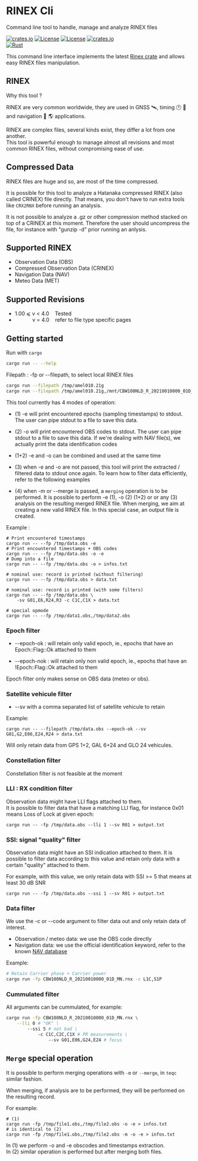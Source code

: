 # RINEX Cli 
Command line tool to handle, manage and analyze RINEX files

[![crates.io](https://img.shields.io/crates/v/rinex-cli.svg)](https://crates.io/crates/rinex-cli)
[![License](https://img.shields.io/badge/license-Apache%202.0-blue?style=flat-square)](https://github.com/gwbres/rinex-cli/blob/main/LICENSE-APACHE)
[![License](https://img.shields.io/badge/license-MIT-blue?style=flat-square)](https://github.com/gwbres/rinex-cli/blob/main/LICENSE-MIT) 
[![crates.io](https://img.shields.io/crates/d/rinex-cli.svg)](https://crates.io/crates/rinex-cli)    
[![Rust](https://github.com/gwbres/rinex-cli/actions/workflows/rust.yml/badge.svg)](https://github.com/gwbres/rinex-cli/actions/workflows/rust.yml)

This command line interface implements the latest 
[Rinex crate](https://crates.io/crates/rinex)
and allows easy RINEX files manipulation.

## RINEX

Why this tool ?

RINEX are very common worldwide, they are used in 
GNSS :artificial_satellite:, 
timing :clock1: :satellite: 
and navigation :rocket: :earth_americas: 
applications.

RINEX are complex files, several kinds exist, they differ a lot from one another.  
This tool is powerful enough to manage almost all revisions and most common RINEX files,
without compromising ease of use.

## Compressed Data

RINEX files are huge and so, are most of the time compressed.

It is possible for this tool to analyze a Hatanaka compressed RINEX (also called CRINEX) file directly.
That means, you don't have to run extra tools like `CRX2RNX` before running an analysis.

It is not possible to analyze a .gz or other compression method stacked on top of a CRINEX
at this moment. Therefore the user should uncompress the file, for instance with "gunzip -d" prior
running an anlysis.

## Supported RINEX

* Observation Data (OBS)
* Compressed Observation Data (CRINEX)
* Navigation Data (NAV)
* Meteo Data (MET)

## Supported Revisions

* 1.00 ⩽ v < 4.0    Tested 
*             v = 4.0    refer to file type specific pages

## Getting started

Run with `cargo`

```bash
cargo run -- --help
```

Filepath : -fp or --filepath, to select local RINEX files 

```bash
cargo run --filepath /tmp/amel010.21g
cargo run --filepath /tmp/amel010.21g,/mnt/CBW100NLD_R_20210010000_01D_MN.rnx
```

This tool currently has 4 modes of operation:

* (1) -e will print encountered epochs (sampling timestamps) to stdout.
The user can pipe stdout to a file to save this data.

* (2) -o will print encountered OBS codes to stdout. 
The user can pipe stdout to a file to save this data.
If we're dealing with NAV file(s), we actually print the data identification codes

* (1+2) -e and -o can be combined and used at the same time

* (3) when -e and -o are not passed, this tool will 
print the extracted / filtered data to stdout once again.
To learn how to filter data efficiently, refer to the following examples 

* (4) when -m or --merge is passed, a `merging` operation is to be performed.
It is possible to perform -e (1), -o (2) (1+2) or or any (3) analysis on the resulting merged RINEX file.
When merging, we aim at creating a new valid RINEX file. 
In this special case, an output file is created. 

Example :

```shell
# Print encountered timestamps 
cargo run -- --fp /tmp/data.obs -e
# Print encountered timestamps + OBS codes 
cargo run -- --fp /tmp/data.obs -o -e
# Dump into a file 
cargo run -- --fp /tmp/data.obs -o > infos.txt

# nominal use: record is printed (without filtering)
cargo run -- --fp /tmp/data.obs > data.txt

# nominal use: record is printed (with some filters)
cargo run -- --fp /tmp/data.obs \
    -sv G01,E6,R24,R3 -c C1C,C1X > data.txt

# special opmode
cargo run -- --fp /tmp/data1.obs,/tmp/data2.obs 
```

### Epoch filter

* --epoch-ok : will retain only valid epoch, ie.,
epochs that have an Epoch::Flag::Ok attached to them

* --epoch-nok : will retain only non valid epoch, ie.,
epochs that have an !Epoch::Flag::Ok attached to them

Epoch filter only makes sense on OBS data (meteo or obs).

### Satellite vehicule filter

* --sv with a comma separated list of satellite vehicule to retain

Example:

```shell
cargo run -- --filepath /tmp/data.obs --epoch-ok --sv G01,G2,E06,E24,R24 > data.txt
```

Will only retain data from GPS 1+2, GAL 6+24 and GLO 24 vehicules.


### Constellation filter

Constellation filter is not feasible at the moment

### LLI : RX condition filter

Observation data might have LLI flags attached to them.  
It is possible to filter data that have a matching LLI flag,
for instance 0x01 means Loss of Lock at given epoch:

```shell
cargo run -- -fp /tmp/data.obs --lli 1 --sv R01 > output.txt
```

### SSI: signal "quality" filter

Observation data might have an SSI indication attached to them.
It is possible to filter data according to this value and
retain only data with a certain "quality" attached to them.

For example, with this value, we only retain data with SSI >= 5
that means at least 30 dB SNR 

```shell
cargo run -- -fp /tmp/data.obs --ssi 1 --sv R01 > output.txt
```

### Data filter

We use the -c or --code argument to filter data out
and only retain data of interest.

* Observation / meteo data: we use the OBS code directly
* Navigation data: we use the official identification keyword,
refer to the known
[NAV database](https://github.com/gwbres/rinex/blob/main/navigation.json)


Example:

```bash
# Retain Carrier phase + Carrier power 
cargo run -fp CBW100NLD_R_20210010000_01D_MN.rnx -c L1C,S1P 
```

### Cummulated filter

All arguments can be cummulated,
for example:

```bash
cargo run -fp CBW100NLD_R_20210010000_01D_MN.rnx \
    --lli 0 # "OK" \
        --ssi 5 # not bad \
            -c C1C,C2C,C1X # PR measurements \
                --sv G01,E06,G24,E24 # focus
```

## `Merge` special operation

It is possible to perform merging operations with `-m` or `--merge`, in `teqc` similar fashion.

When merging, if analysis are to be performed, they will be performed on the resulting record.

For example:

```shell
# (1)
cargo run -fp /tmp/file1.obs,/tmp/file2.obs -o -e > infos.txt
# is identical to (2)
cargo run -fp /tmp/file1.obs,/tmp/file2.obs -m -o -e > infos.txt
```

In (1) we perform -o and -e obscodes and timestamps extraction.   
In (2) similar operation is performed but after merging both files.
